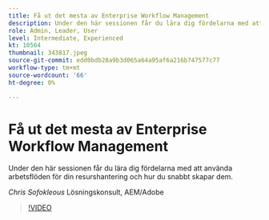 ```yaml
---
title: Få ut det mesta av Enterprise Workflow Management
description: Under den här sessionen får du lära dig fördelarna med att använda arbetsflöden för din resurshantering och hur du snabbt skapar dem.
role: Admin, Leader, User
level: Intermediate, Experienced
kt: 10564
thumbnail: 343817.jpeg
source-git-commit: edd0bdb28a9b3d065a64a95af6a216b747577c77
workflow-type: tm+mt
source-wordcount: '66'
ht-degree: 0%

---
```


# Få ut det mesta av Enterprise Workflow Management

Under den här sessionen får du lära dig fördelarna med att använda arbetsflöden för din resurshantering och hur du snabbt skapar dem.

*Chris Sofokleous* Lösningskonsult, AEM/Adobe

>[!VIDEO](https://video.tv.adobe.com/v/343817/?quality=12&learn=on)
